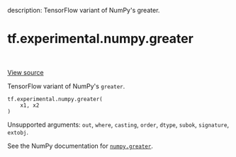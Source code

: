 description: TensorFlow variant of NumPy's greater.

<div itemscope itemtype="http://developers.google.com/ReferenceObject">
<meta itemprop="name" content="tf.experimental.numpy.greater" />
<meta itemprop="path" content="Stable" />
</div>

# tf.experimental.numpy.greater

<!-- Insert buttons and diff -->

<table class="tfo-notebook-buttons tfo-api nocontent" align="left">

</table>

<a target="_blank" class="external" href="/code/stable/tensorflow/python/ops/numpy_ops/np_math_ops.py">View source</a>



TensorFlow variant of NumPy's `greater`.

<pre class="devsite-click-to-copy prettyprint lang-py tfo-signature-link">
<code>tf.experimental.numpy.greater(
    x1, x2
)
</code></pre>



<!-- Placeholder for "Used in" -->

Unsupported arguments: `out`, `where`, `casting`, `order`, `dtype`, `subok`, `signature`, `extobj`.

See the NumPy documentation for [`numpy.greater`](https://numpy.org/doc/1.16/reference/generated/numpy.greater.html).